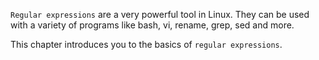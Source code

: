 `Regular expressions` are a very powerful tool in Linux. They can be
used with a variety of programs like bash, vi, rename, grep, sed and
more.

This chapter introduces you to the basics of `regular expressions`.

